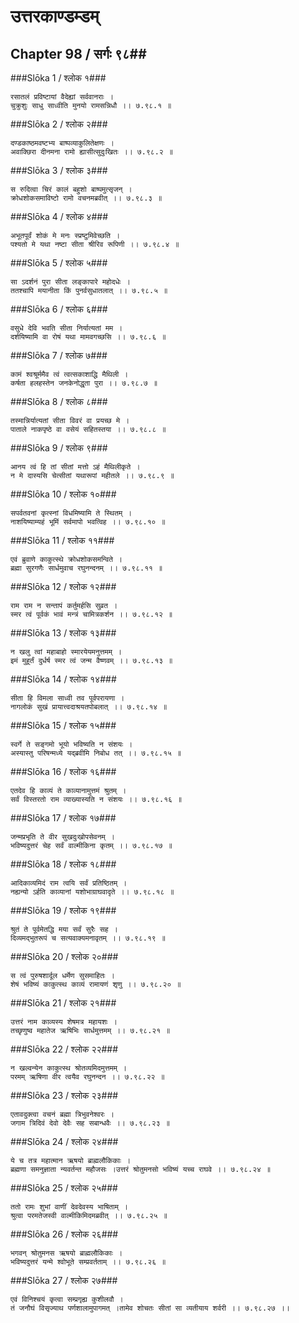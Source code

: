 उत्तरकाण्डम्डम्
===============================


## Chapter 98  / सर्गः ९८##


###Slōka 1 / श्लोक १###


    रसातलं प्रविष्टायां वैदेह्यां सर्ववानराः ।
    चुक्रुशुः साधु साध्वीति मुनयो रामसन्निधौ ।। ७.९८.१ ॥


###Slōka 2 / श्लोक २###


    दण्डकाष्ठमवष्टभ्य बाष्पव्याकुलितेक्षणः ।
    अवाक्छिरा दीनमना रामो ह्यासीत्सुदुःखितः ।। ७.९८.२ ॥


###Slōka 3 / श्लोक ३###


    स रुदित्वा चिरं कालं बहुशो बाष्पमुत्सृजन् ।
    क्रोधशोकसमाविष्टो रामो वचनमब्रवीत् ।। ७.९८.३ ॥


###Slōka 4 / श्लोक ४###


    अभूतपूर्वं शोकं मे मनः स्प्रष्टुमिवेच्छति ।
    पश्यतो मे यथा नष्टा सीता श्रीरिव रूपिणी ।। ७.९८.४ ॥


###Slōka 5 / श्लोक ५###


    सा ऽदर्शनं पुरा सीता लङ्कापारे महोदधेः ।
    ततश्चापि मयानीता किं पुनर्वसुधातलात् ।। ७.९८.५ ॥


###Slōka 6 / श्लोक ६###


    वसुधे देवि भवति सीता निर्यात्यतां मम ।
    दर्शयिष्यामि वा रोषं यथा मामवगच्छसि ।। ७.९८.६ ॥


###Slōka 7 / श्लोक ७###


    कामं श्वश्रूर्ममैव त्वं त्वत्सकाशाद्धि मैथिली ।
    कर्षता हलहस्तेन जनकेनोद्धृता पुरा ।। ७.९८.७ ॥


###Slōka 8 / श्लोक ८###


    तस्मान्निर्यात्यतां सीता विवरं वा प्रयच्छ मे ।
    पाताले नाकपृष्ठे वा वसेयं सहितस्तया ।। ७.९८.८ ॥


###Slōka 9 / श्लोक ९###


    आनय त्वं हि तां सीतां मत्तो ऽहं मैथिलीकृते ।
    न मे दास्यसि चेत्सीतां यथारूपां महीतले ।। ७.९८.९ ॥


###Slōka 10 / श्लोक १०###


    सपर्वतवनां कृत्स्नां विधमिष्यामि ते स्थितम् ।
    नाशयिष्याम्यहं भूमिं सर्वमापो भवत्विह ।। ७.९८.१० ॥


###Slōka 11 / श्लोक ११###


    एवं ब्रुवाणे काकुत्स्थे क्रोधशोकसमन्विते ।
    ब्रह्मा सुरगणैः सार्धमुवाच रघुनन्दनम् ।। ७.९८.११ ॥


###Slōka 12 / श्लोक १२###


    राम राम न सन्तापं कर्तुमर्हसि सुव्रत ।
    स्मर त्वं पूर्वकं भावं मन्त्रं चामित्रकर्शन ।। ७.९८.१२ ॥


###Slōka 13 / श्लोक १३###


    न खलु त्वां महाबाहो स्मारयेयमनुत्तमम् ।
    इमं मुहूर्तं दुर्धर्ष स्मर त्वं जन्म वैष्णवम् ।। ७.९८.१३ ॥


###Slōka 14 / श्लोक १४###


    सीता हि विमला साध्वी तव पूर्वपरायणा ।
    नागलोकं सुखं प्रायात्त्वदाश्रयतपोबलात् ।। ७.९८.१४ ॥


###Slōka 15 / श्लोक १५###


    स्वर्गे ते सङ्गमो भूयो भविष्यति न संशयः ।
    अस्यास्तु परिषन्मध्ये यद्ब्रवीमि निबोध तत् ।। ७.९८.१५ ॥


###Slōka 16 / श्लोक १६###


    एतदेव हि काव्यं ते काव्यानामुत्तमं श्रुतम् ।
    सर्वं विस्तरतो राम व्याख्यास्यति न संशयः ।। ७.९८.१६ ॥


###Slōka 17 / श्लोक १७###


    जन्मप्रभृति ते वीर सुखदुःखोपसेवनम् ।
    भविष्यदुत्तरं चेह सर्वं वाल्मीकिना कृतम् ।। ७.९८.१७ ॥


###Slōka 18 / श्लोक १८###


    आदिकाव्यमिदं राम त्वयि सर्वं प्रतिष्ठितम् ।
    नह्यन्यो ऽर्हति काव्यानां यशोभाग्राघवादृते ।। ७.९८.१८ ॥


###Slōka 19 / श्लोक १९###


    श्रुतं ते पूर्वमेतद्धि मया सर्वं सुरैः सह ।
    दिव्यमद्भुतरूपं च सत्यवाक्यमनावृतम् ।। ७.९८.१९ ॥


###Slōka 20 / श्लोक २०###


    स त्वं पुरुषशार्दूल धर्मेण सुसमाहितः ।
    शेषं भविष्यं काकुत्स्थ काव्यं रामायणं शृणु ।। ७.९८.२० ॥


###Slōka 21 / श्लोक २१###


    उत्तरं नाम काव्यस्य शेषमत्र महायशः ।
    तच्छृणुष्व महातेज ऋषिभिः सार्धमुत्तमम् ।। ७.९८.२१ ॥


###Slōka 22 / श्लोक २२###


    न खल्वन्येन काकुत्स्थ श्रोतव्यमिदमुत्तमम् ।
    परमम् ऋषिणा वीर त्वयैव रघुनन्दन ।। ७.९८.२२ ॥


###Slōka 23 / श्लोक २३###


    एतावदुक्त्वा वचनं ब्रह्मा त्रिभुवनेश्वरः ।
    जगाम त्रिदिवं देवो देवैः सह सबान्धवैः ।। ७.९८.२३ ॥


###Slōka 24 / श्लोक २४###


    ये च तत्र महात्मान ऋषयो ब्राह्मलौकिकाः ।
    ब्रह्मणा समनुज्ञाता न्यवर्तन्त महौजसः ।उत्तरं श्रोतुमनसो भविष्यं यच्च राघवे ।। ७.९८.२४ ॥


###Slōka 25 / श्लोक २५###


    ततो रामः शुभां वाणीं देवदेवस्य भाषिताम् ।
    श्रुत्वा परमतेजस्वी वाल्मीकिमिदमब्रवीत् ।। ७.९८.२५ ॥


###Slōka 26 / श्लोक २६###


    भगवन् श्रोतुमनस ऋषयो ब्राह्मलौकिकाः ।
    भविष्यदुत्तरं यन्मे श्वोभूते सम्प्रवर्तताम् ।। ७.९८.२६ ॥


###Slōka 27 / श्लोक २७###


    एवं विनिश्चयं कृत्वा सम्प्रगृह्य कुशीलवौ ।
    तं जनौघं विसृज्याथ पर्णशालामुपागमत् ।तामेव शोचतः सीतां सा व्यतीयाय शर्वरी ।। ७.९८.२७ ।।


